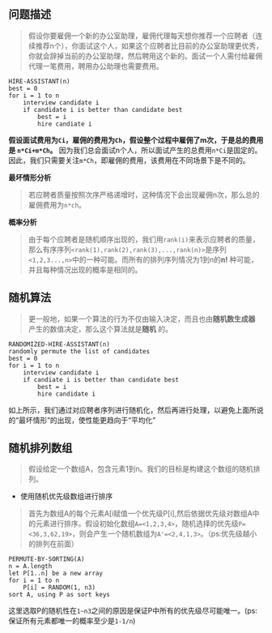 ## 问题描述
> 假设你要雇佣一个新的办公室助理，雇佣代理每天想你推荐一个应聘者（连续推荐n个），你面试这个人，如果这个应聘者比目前的办公室助理更优秀，你就会辞掉当前的办公室助理，然后聘用这个新的。面试一个人需付给雇佣代理一笔费用，聘用办公助理也需要费用。

```
HIRE-ASSISTANT(n)
best = 0
for i = 1 to n
    interview candidate i
    if candidate i is better than candidate best
        best = i
        hire candiate i
```

**假设面试费用为`Ci`，雇佣的费用为`Ch`，假设整个过程中雇佣了m次，于是总的费用是 `n*Ci+m*Ch`。** 因为我们总会面试n个人，所以面试产生的总费用`n*Ci`是固定的。因此，我们只需要关注`m*Ch`，即雇佣的费用，该费用在不同场景下是不同的。

**最坏情形分析**
> 若应聘者质量按照次序严格递增时，这种情况下会出现雇佣n次，那么总的雇佣费用为`n*ch`。

**概率分析**
> 由于每个应聘者是随机顺序出现的，我们用`rank(i)`来表示应聘者的质量，那么有序序列`<rank(1),rank(2),rank(3),...,rank(n)>`是序列`<1,2,3...,n>`中的一种可能。而所有的排列序列情况为1到n的**n!** 种可能，并且每种情况出现的概率是相同的。

## 随机算法
> 更一般地，如果一个算法的行为不仅由输入决定，而且也由**随机数生成器** 产生的数值决定，那么这个算法就是**随机** 的。

```
RANDOMIZED-HIRE-ASSISTANT(n)
randomly permute the list of candidates
best = 0
for i = 1 to n
    interview candidate i
    if candiate i is better than candidate best
        best = i
        hire candidate i
```
如上所示，我们通过对应聘者序列进行随机化，然后再进行处理，以避免上面所说的“最坏情形”的出现，使性能更趋向于“平均化”

## 随机排列数组
> 假设给定一个数组A，包含元素1到n。我们的目标是构建这个数组的随机排列。

- 使用随机优先级数组进行排序
> 首先为数组A的每个元素A[i赋值一个优先级P[i],然后依据优先级对数组A中的元素进行排序。假设初始化数组`A=<1,2,3,4>`，随机选择的优先级`P=<36,3,62,19>`，则会产生一个随机数组为`A'=<2,4,1,3>`。（ps:优先级越小的排列在前面）

```
PERMUTE-BY-SORTING(A)
n = A.length
let P[1..n] be a new array
for i = 1 to n 
    P[i] = RANDOM(1, n3)
sort A, using P as sort keys
```
这里选取P的随机性在`1~n3`之间的原因是保证P中所有的优先级尽可能唯一。(ps:保证所有元素都唯一的概率至少是`1-1/n`)




